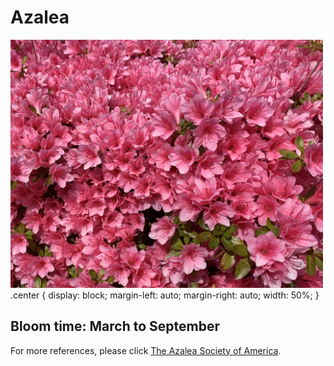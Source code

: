<h1> Azalea </h1>
<img src="Azalea.jpg" width="500" height=auto class="center">
.center {
  display: block;
  margin-left: auto;
  margin-right: auto;
  width: 50%;
}
<h2> Bloom time: March to September </h2>
<p> For more references, please click <a href="https://www.azaleas.org/azalea-basics/">The Azalea Society of America</a>.</p>

